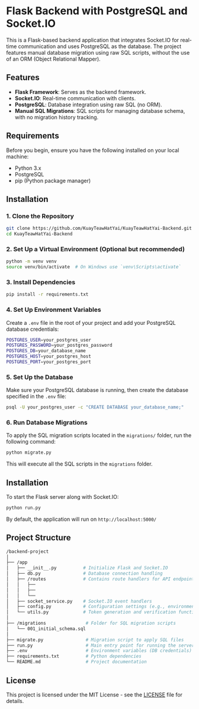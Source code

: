 # Flask Backend with PostgreSQL and Socket.IO

This is a Flask-based backend application that integrates Socket.IO for real-time communication and uses PostgreSQL as the database. The project features manual database migration using raw SQL scripts, without the use of an ORM (Object Relational Mapper).

## Features

- **Flask Framework**: Serves as the backend framework.
- **Socket.IO**: Real-time communication with clients.
- **PostgreSQL**: Database integration using raw SQL (no ORM).
- **Manual SQL Migrations**: SQL scripts for managing database schema, with no migration history tracking.
  
## Requirements

Before you begin, ensure you have the following installed on your local machine:

- Python 3.x
- PostgreSQL
- pip (Python package manager)

## Installation

### 1. Clone the Repository

```bash
git clone https://github.com/KuayTeawHatYai/KuayTeawHatYai-Backend.git
cd KuayTeawHatYai-Backend
```

### 2. Set Up a Virtual Environment (Optional but recommended)
```bash
python -m venv venv
source venv/bin/activate  # On Windows use `venv\Scripts\activate`
```

### 3. Install Dependencies
```bash
pip install -r requirements.txt
```

### 4. Set Up Environment Variables
Create a `.env` file in the root of your project and add your PostgreSQL database credentials:
```bash
POSTGRES_USER=your_postgres_user
POSTGRES_PASSWORD=your_postgres_password
POSTGRES_DB=your_database_name
POSTGRES_HOST=your_postgres_host
POSTGRES_PORT=your_postgres_port
```

### 5. Set Up the Database
Make sure your PostgreSQL database is running, then create the database specified in the `.env` file:
```bash
psql -U your_postgres_user -c "CREATE DATABASE your_database_name;"
```

### 6. Run Database Migrations
To apply the SQL migration scripts located in the `migrations/` folder, run the following command:
```bash
python migrate.py
```
This will execute all the SQL scripts in the `migrations` folder.

## Installation

To start the Flask server along with Socket.IO:
```bash
python run.py
```
By default, the application will run on `http://localhost:5000/`

## Project Structure

```bash
/backend-project
│
├── /app
│   ├── __init__.py          # Initialize Flask and Socket.IO
│   ├── db.py                # Database connection handling
│   ├── /routes              # Contains route handlers for API endpoints
│   │   ├──
│   │   ├──
│   │   └──
│   ├── socket_service.py    # Socket.IO event handlers
│   ├── config.py            # Configuration settings (e.g., environment)
│   └── utils.py             # Token generation and verification functions
│
├── /migrations               # Folder for SQL migration scripts
│   └── 001_initial_schema.sql
│
├── migrate.py                # Migration script to apply SQL files
├── run.py                    # Main entry point for running the server
├── .env                      # Environment variables (DB credentials)
├── requirements.txt          # Python dependencies
└── README.md                 # Project documentation
```

## License

This project is licensed under the MIT License - see the [LICENSE](LICENSE) file for details.

